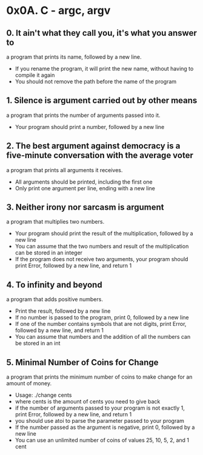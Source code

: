 # 0x0A. C - argc, argv
## 0. It ain't what they call you, it's what you answer to
a program that prints its name, followed by a new line.
* If you rename the program, it will print the new name, without having to compile it again
* You should not remove the path before the name of the program
## 1. Silence is argument carried out by other means
a program that prints the number of arguments passed into it.
* Your program should print a number, followed by a new line
## 2. The best argument against democracy is a five-minute conversation with the average voter
a program that prints all arguments it receives.
* All arguments should be printed, including the first one
* Only print one argument per line, ending with a new line
## 3. Neither irony nor sarcasm is argument
a program that multiplies two numbers.
* Your program should print the result of the multiplication, followed by a new line
* You can assume that the two numbers and result of the multiplication can be stored in an integer
* If the program does not receive two arguments, your program should print Error, followed by a new line, and return 1
## 4. To infinity and beyond
a program that adds positive numbers.
* Print the result, followed by a new line
* If no number is passed to the program, print 0, followed by a new line
* If one of the number contains symbols that are not digits, print Error, followed by a new line, and return 1
* You can assume that numbers and the addition of all the numbers can be stored in an int
## 5. Minimal Number of Coins for Change
a program that prints the minimum number of coins to make change for an amount of money.
* Usage: ./change cents
* where cents is the amount of cents you need to give back
* if the number of arguments passed to your program is not exactly 1, print Error, followed by a new line, and return 1
* you should use atoi to parse the parameter passed to your program
* If the number passed as the argument is negative, print 0, followed by a new line
* You can use an unlimited number of coins of values 25, 10, 5, 2, and 1 cent
